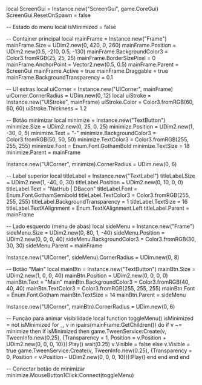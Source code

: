 local ScreenGui = Instance.new("ScreenGui", game.CoreGui)
ScreenGui.ResetOnSpawn = false

-- Estado do menu
local isMinimized = false

-- Container principal
local mainFrame = Instance.new("Frame")
mainFrame.Size = UDim2.new(0, 420, 0, 260)
mainFrame.Position = UDim2.new(0.5, -210, 0.5, -130)
mainFrame.BackgroundColor3 = Color3.fromRGB(25, 25, 25)
mainFrame.BorderSizePixel = 0
mainFrame.AnchorPoint = Vector2.new(0.5, 0.5)
mainFrame.Parent = ScreenGui
mainFrame.Active = true
mainFrame.Draggable = true
mainFrame.BackgroundTransparency = 0.1

-- UI extras
local uiCorner = Instance.new("UICorner", mainFrame)
uiCorner.CornerRadius = UDim.new(0, 12)
local uiStroke = Instance.new("UIStroke", mainFrame)
uiStroke.Color = Color3.fromRGB(60, 60, 60)
uiStroke.Thickness = 1.2

-- Botão minimizar
local minimize = Instance.new("TextButton")
minimize.Size = UDim2.new(0, 25, 0, 25)
minimize.Position = UDim2.new(1, -30, 0, 5)
minimize.Text = "-"
minimize.BackgroundColor3 = Color3.fromRGB(50, 50, 50)
minimize.TextColor3 = Color3.fromRGB(255, 255, 255)
minimize.Font = Enum.Font.GothamBold
minimize.TextSize = 18
minimize.Parent = mainFrame

Instance.new("UICorner", minimize).CornerRadius = UDim.new(0, 6)

-- Label superior
local titleLabel = Instance.new("TextLabel")
titleLabel.Size = UDim2.new(1, -40, 0, 30)
titleLabel.Position = UDim2.new(0, 10, 0, 0)
titleLabel.Text = "NatHub | DBacon"
titleLabel.Font = Enum.Font.GothamSemibold
titleLabel.TextColor3 = Color3.fromRGB(255, 255, 255)
titleLabel.BackgroundTransparency = 1
titleLabel.TextSize = 16
titleLabel.TextXAlignment = Enum.TextXAlignment.Left
titleLabel.Parent = mainFrame

-- Lado esquerdo (menu de abas)
local sideMenu = Instance.new("Frame")
sideMenu.Size = UDim2.new(0, 80, 1, -40)
sideMenu.Position = UDim2.new(0, 0, 0, 40)
sideMenu.BackgroundColor3 = Color3.fromRGB(30, 30, 30)
sideMenu.Parent = mainFrame

Instance.new("UICorner", sideMenu).CornerRadius = UDim.new(0, 8)

-- Botão "Main"
local mainBtn = Instance.new("TextButton")
mainBtn.Size = UDim2.new(1, 0, 0, 40)
mainBtn.Position = UDim2.new(0, 0, 0, 0)
mainBtn.Text = "Main"
mainBtn.BackgroundColor3 = Color3.fromRGB(40, 40, 40)
mainBtn.TextColor3 = Color3.fromRGB(255, 255, 255)
mainBtn.Font = Enum.Font.Gotham
mainBtn.TextSize = 14
mainBtn.Parent = sideMenu

Instance.new("UICorner", mainBtn).CornerRadius = UDim.new(0, 6)

-- Função para animar visibilidade
local function toggleMenu()
	isMinimized = not isMinimized
	for _, v in ipairs(mainFrame:GetChildren()) do
		if v ~= minimize then
			if isMinimized then
				game.TweenService:Create(v, TweenInfo.new(0.25), {Transparency = 1, Position = v.Position + UDim2.new(0, 0, 0, 10)}):Play()
				wait(0.25)
				v.Visible = false
			else
				v.Visible = true
				game.TweenService:Create(v, TweenInfo.new(0.25), {Transparency = 0, Position = v.Position - UDim2.new(0, 0, 0, 10)}):Play()
			end
		end
	end
end

-- Conectar botão de minimizar
minimize.MouseButton1Click:Connect(toggleMenu)
